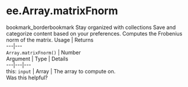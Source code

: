  
#  ee.Array.matrixFnorm
bookmark_borderbookmark Stay organized with collections  Save and categorize content based on your preferences.
Computes the Frobenius norm of the matrix.
Usage | Returns  
---|---  
`Array.matrixFnorm()` | Number  
Argument | Type | Details  
---|---|---  
this: `input` | Array | The array to compute on.  
Was this helpful?

